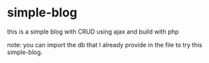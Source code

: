 # simple-blog
this is a simple blog with CRUD using ajax and build with php

note: you can import the db that I already provide in the file to try this simple-blog. 
